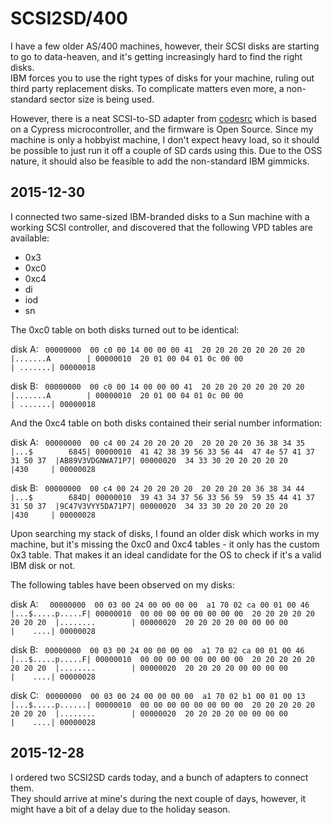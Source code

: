 # SCSI2SD/400

I have a few older AS/400 machines, however, their SCSI disks are starting to 
go to data-heaven, and it's getting increasingly hard to find the right disks.  
IBM forces you to use the right types of disks for your machine, ruling out 
third party replacement disks. To complicate matters even more, a non-standard 
sector size is being used.

However, there is a neat SCSI-to-SD adapter from [codesrc](
http://www.codesrc.com/mediawiki/index.php?title=SCSI2SD) which is based on a 
Cypress microcontroller, and the firmware is Open Source. Since my machine is 
only a hobbyist machine, I don't expect heavy load, so it should be possible to 
just run it off a couple of SD cards using this. Due to the OSS nature, it 
should also be feasible to add the non-standard IBM gimmicks.

## 2015-12-30

I connected two same-sized IBM-branded disks to a Sun machine with a working 
SCSI controller, and discovered that the following VPD tables are available:

* 0x3
* 0xc0
* 0xc4
* di
* iod
* sn

The 0xc0 table on both disks turned out to be identical:

disk A:
`
  00000000  00 c0 00 14 00 00 00 41  20 20 20 20 20 20 20 20  |.......A        |
  00000010  20 01 00 04 01 0c 00 00                           | .......|
  00000018`

disk B:
`
  00000000  00 c0 00 14 00 00 00 41  20 20 20 20 20 20 20 20  |.......A        |
  00000010  20 01 00 04 01 0c 00 00                           | .......|
  00000018`

And the 0xc4 table on both disks contained their serial number information:

disk A:
`
  00000000  00 c4 00 24 20 20 20 20  20 20 20 20 36 38 34 35  |...$        6845|
  00000010  41 42 38 39 56 33 56 44  47 4e 57 41 37 31 50 37  |AB89V3VDGNWA71P7|
  00000020  34 33 30 20 20 20 20 20                           |430     |
  00000028`

disk B:
`
  00000000  00 c4 00 24 20 20 20 20  20 20 20 20 36 38 34 44  |...$        684D|
  00000010  39 43 34 37 56 33 56 59  59 35 44 41 37 31 50 37  |9C47V3VYY5DA71P7|
  00000020  34 33 30 20 20 20 20 20                           |430     |
  00000028`

Upon searching my stack of disks, I found an older disk which works in my machine, but it's missing the 0xc0 and 0xc4 tables - it only has the custom 0x3 table. That makes it an ideal candidate for the OS to check if it's a valid IBM disk or not.

The following tables have been observed on my disks:

disk A:
` 
00000000  00 03 00 24 00 00 00 00  a1 70 02 ca 00 01 00 46  |...$.....p.....F|
00000010  00 00 00 00 00 00 00 00  20 20 20 20 20 20 20 20  |........        |
00000020  20 20 20 20 00 00 00 00                           |    ....|
00000028`

disk B:
`
00000000  00 03 00 24 00 00 00 00  a1 70 02 ca 00 01 00 46  |...$.....p.....F|
00000010  00 00 00 00 00 00 00 00  20 20 20 20 20 20 20 20  |........        |
00000020  20 20 20 20 00 00 00 00                           |    ....|
00000028`

disk C:
` 
00000000  00 03 00 24 00 00 00 00  a1 70 02 b1 00 01 00 13  |...$.....p......|
00000010  00 00 00 00 00 00 00 00  20 20 20 20 20 20 20 20  |........        |
00000020  20 20 20 20 00 00 00 00                           |    ....|
00000028 
`


## 2015-12-28

I ordered two SCSI2SD cards today, and a bunch of adapters to connect them.  
They should arrive at mine's during the next couple of days, however, it might 
have a bit of a delay due to the holiday season.

